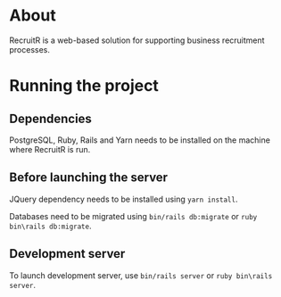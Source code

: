 # About
RecruitR is a web-based solution for supporting business recruitment processes.

# Running the project
## Dependencies
PostgreSQL, Ruby, Rails and Yarn needs to be installed on the machine where RecruitR is run.

## Before launching the server
JQuery dependency needs to be installed using `yarn install`.

Databases need to be migrated using `bin/rails db:migrate` or `ruby bin\rails db:migrate`.

## Development server
To launch development server, use `bin/rails server` or `ruby bin\rails server`.